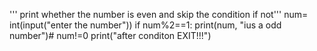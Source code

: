 ''' print whether the number is even and skip the condition if not'''
num= int(input("enter the number"))
if num%2==1: print(num, "ius a odd number")# num!=0
print("after conditon EXIT!!!")
         
